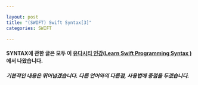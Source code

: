 ```yaml
---

layout: post
title: "(SWIFT) Swift Syntax[3]"
categories: SWIFT

---
```


#### SYNTAX에 관한 글은 모두 이 [유다시티 인강(Learn Swift Programming Syntax )](https://classroom.udacity.com/courses/ud902/lessons/4667459037/concepts/46437489340923)에서 나왔습니다.

##### 기본적인 내용은 뛰어넘겠습니다. 다른 언어와의 다른점, 사용법에 중점을 두겠습니다.

####
